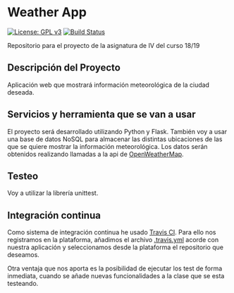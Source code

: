 # Weather App
[![License: GPL v3](https://img.shields.io/badge/License-GPL%20v3-blue.svg)](https://www.gnu.org/licenses/gpl-3.0)
[![Build Status](https://travis-ci.org/Koltharius/Weather_App.svg?branch=master)](https://travis-ci.org/Koltharius/Weather_App)

Repositorio para el proyecto de la asignatura de IV del curso 18/19

## Descripción del Proyecto
Aplicación web que mostrará información meteorológica de la ciudad deseada.

## Servicios y herramienta que se van a usar
El proyecto será desarrollado utilizando Python y Flask. También voy a usar una base de datos NoSQL para almacenar las distintas ubicaciones de las que se quiere mostrar la información meteorológica. Los datos serán obtenidos realizando llamadas a la api de [OpenWeatherMap](https://openweathermap.org/api).

## Testeo

Voy a utilizar la librería unittest.

## Integración continua

Como sistema de integración continua he usado [Travis CI](https://travis-ci.org/). Para ello nos registramos en la plataforma, añadimos el archivo [.travis.yml](https://github.com/Koltharius/Weather_App/blob/master/.travis.yml) acorde con nuestra aplicación y seleccionamos desde la plataforma el repositorio que deseamos.

Otra ventaja que nos aporta es la posibilidad de ejecutar los test de forma inmediata, cuando se añade nuevas funcionalidades a la clase que se esta testeando.